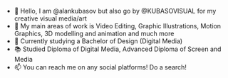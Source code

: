 - 👋 Hello, I am @alankubasov but also go by @KUBASOVISUAL for my creative visual media/art
- 👀 My main areas of work is Video Editing, Graphic Illustrations, Motion Graphics, 3D modelling and animation and much more
- 🌱 Currently studying a Bachelor of Design (Digital Media)
- 📚 Studied Diploma of Digital Media, Advanced Diploma of Screen and Media
- 📫 You can reach me on any social platforms! Do a search!

